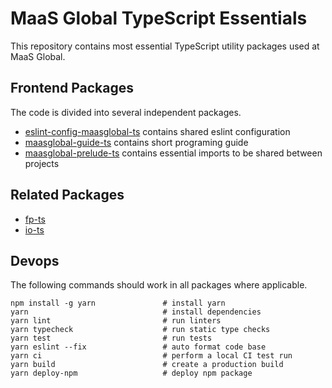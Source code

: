 # MaaS Global TypeScript Essentials

This repository contains most essential TypeScript utility packages used at MaaS Global.

## Frontend Packages

The code is divided into several independent packages.

* [eslint-config-maasglobal-ts](eslint-config-maasglobal-ts) contains shared eslint configuration
* [maasglobal-guide-ts](maasglobal-guide-ts) contains short programing guide
* [maasglobal-prelude-ts](maasglobal-prelude-ts) contains essential imports to be shared between projects

## Related Packages

* [fp-ts](https://gcanti.github.io/fp-ts/introduction/core-concepts.html)
* [io-ts](https://github.com/gcanti/io-ts/blob/master/README.md#implemented-types--combinators)

## Devops

The following commands should work in all packages where applicable.

```
npm install -g yarn               # install yarn
yarn                              # install dependencies
yarn lint                         # run linters
yarn typecheck                    # run static type checks
yarn test                         # run tests
yarn eslint --fix                 # auto format code base
yarn ci                           # perform a local CI test run
yarn build                        # create a production build
yarn deploy-npm                   # deploy npm package
```

